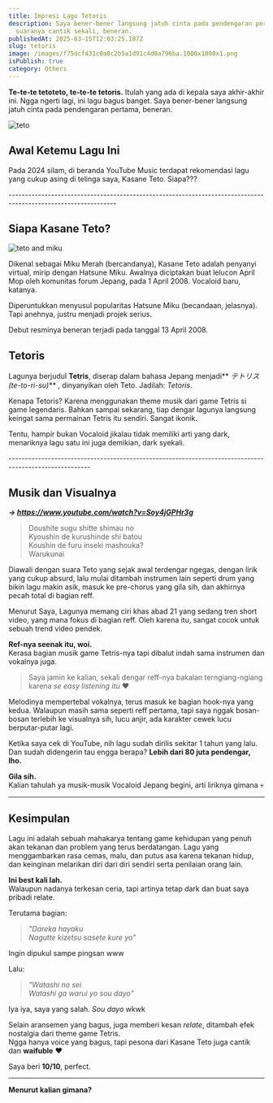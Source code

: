 ```yaml
---
title: Impresi Lagu Tetoris
description: Saya bener-bener langsung jatuh cinta pada pendengaran pertama,
  suaranya cantik sekali, beneran.
publishedAt: 2025-03-15T12:03:25.187Z
slug: tetoris
image: /images/f75dcf431c0a0c2b5a1d91c4d0a796ba.1000x1000x1.png
isPublish: true
category: Others
---
```

**Te‑te‑te tetoteto, te‑te‑te tetoris.** Itulah yang ada di kepala saya akhir-akhir ini. Ngga ngerti lagi, ini lagu bagus banget. Saya bener-bener langsung jatuh cinta pada pendengaran pertama, beneran.

![teto](/images/f75dcf431c0a0c2b5a1d91c4d0a796ba.1000x1000x1.png "tetoris")

## Awal Ketemu Lagu Ini

Pada 2024 silam, di beranda YouTube Music terdapat rekomendasi lagu yang cukup asing di telinga saya, Kasane Teto. Siapa???

\-﻿--------------------------------------------------------------------------------------------------------------

## Siapa Kasane Teto?

![teto and miku](/images/v1bgofyafdeobque47an.png "teto and miku")

Dikenal sebagai Miku Merah (bercandanya), Kasane Teto adalah penyanyi virtual, mirip dengan Hatsune Miku. Awalnya diciptakan buat lelucon April Mop oleh komunitas forum Jepang, pada 1 April 2008. Vocaloid baru, katanya. 

Diperuntukkan menyusul popularitas Hatsune Miku (becandaan, jelasnya). Tapi anehnya, justru menjadi projek serius.

Debut resminya beneran terjadi pada tanggal 13 April 2008.

## Tetoris

Lagunya berjudul **Tetris**, diserap dalam bahasa Jepang menjadi** *テトリス (te-to-ri-su)*** , dinyanyikan oleh Teto. Jadilah: *Tetoris*.

Kenapa Tetoris? Karena menggunakan theme musik dari game Tetris si game legendaris. Bahkan sampai sekarang, tiap dengar lagunya langsung keingat sama permainan Tetris itu sendiri. Sangat ikonik.

Tentu, hampir bukan Vocaloid jikalau tidak memiliki arti yang dark, menariknya lagu satu ini juga demikian, dark syekali.

\-﻿------------------------------------------------------------------------------------------------------

## Musik dan Visualnya

***\-> [https://www.youtube.com/watch?v=Soy4jGPHr3g ](https://www.youtube.com/watch?v=Soy4jGPHr3g)***

> Doushite sugu shitte shimau no\
> Kyoushin de kurushinde shi batou\
> Koushin de furu inseki mashouka?\
> Warukunai

Diawali dengan suara Teto yang sejak awal terdengar ngegas, dengan lirik yang cukup absurd, lalu mulai ditambah instrumen lain seperti drum yang bikin lagu makin asik, masuk ke pre-chorus yang gila sih, dan akhirnya pecah total di bagian reff.

Menurut Saya, Lagunya memang ciri khas abad 21 yang sedang tren short video, yang mana fokus di bagian reff. Oleh karena itu, sangat cocok untuk sebuah trend video pendek.

**Ref-nya seenak itu, woi.**\
Kerasa bagian musik game Tetris-nya tapi dibalut indah sama instrumen dan vokalnya juga.

> Saya jamin ke kalian, sekali dengar reff-nya bakalan terngiang-ngiang karena *se easy listening itu* ♥️

Melodinya mempertebal vokalnya, terus masuk ke bagian hook-nya yang kedua. Walaupun masih sama seperti reff pertama, tapi saya nggak bosan-bosan terlebih ke visualnya sih, lucu anjir, ada karakter cewek lucu berputar-putar lagi.

Ketika saya cek di YouTube, nih lagu sudah dirilis sekitar 1 tahun yang lalu.\
Dan sudah didengerin tau engga berapa? **Lebih dari 80 juta pendengar, lho.**

**Gila sih.**\
Kalian tahulah ya musik-musik Vocaloid Jepang begini, arti liriknya gimana 💀

- - -

## Kesimpulan

Lagu ini adalah sebuah mahakarya tentang game kehidupan yang penuh akan tekanan dan problem yang terus berdatangan. Lagu yang menggambarkan rasa cemas, malu, dan putus asa karena tekanan hidup, dan keinginan melarikan diri dari diri sendiri serta penilaian orang lain.

**Ini best kali lah.**\
Walaupun nadanya terkesan ceria, tapi artinya tetap dark dan buat saya pribadi relate. 

Terutama bagian:

> *"Dareka hayaku\
> Nagutte kizetsu sasete kure yo"*

Ingin dipukul sampe pingsan www

Lalu:

> *"Watashi no sei\
> Watashi ga warui yo sou dayo"*

Iya iya, saya yang salah. *Sou dayo* wkwk

Selain aransemen yang bagus, juga memberi kesan *relate*, ditambah efek nostalgia dari theme game Tetris.\
Ngga hanya voice yang bagus, tapi pesona dari Kasane Teto juga cantik dan **waifuble** ♥️

Saya beri **10/10**, perfect.

- - -

**Menurut kalian gimana?**